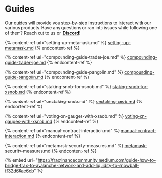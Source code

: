 # Guides

Our guides will provide you step-by-step instructions to interact with our various products. Have any questions or ran into issues while following one of them? Reach out to us on [**Discord**](https://discord.com/invite/BPnBYDSqcb)!

{% content-ref url="setting-up-metamask.md" %}
[setting-up-metamask.md](setting-up-metamask.md)
{% endcontent-ref %}

{% content-ref url="compounding-guide-trader-joe.md" %}
[compounding-guide-trader-joe.md](compounding-guide-trader-joe.md)
{% endcontent-ref %}

{% content-ref url="compounding-guide-pangolin.md" %}
[compounding-guide-pangolin.md](compounding-guide-pangolin.md)
{% endcontent-ref %}

{% content-ref url="staking-snob-for-xsnob.md" %}
[staking-snob-for-xsnob.md](staking-snob-for-xsnob.md)
{% endcontent-ref %}

{% content-ref url="unstaking-snob.md" %}
[unstaking-snob.md](unstaking-snob.md)
{% endcontent-ref %}

{% content-ref url="voting-on-gauges-with-xsnob.md" %}
[voting-on-gauges-with-xsnob.md](voting-on-gauges-with-xsnob.md)
{% endcontent-ref %}

{% content-ref url="manual-contract-interaction.md" %}
[manual-contract-interaction.md](manual-contract-interaction.md)
{% endcontent-ref %}

{% content-ref url="metamask-security-measures.md" %}
[metamask-security-measures.md](metamask-security-measures.md)
{% endcontent-ref %}

{% embed url="https://fraxfinancecommunity.medium.com/guide-how-to-bridge-frax-to-avalanche-network-and-add-liquidity-to-snowball-ff32d66ae6cb" %}

